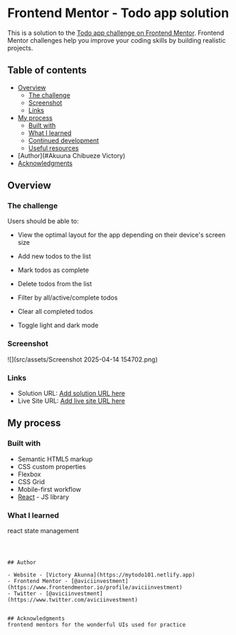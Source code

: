 # Frontend Mentor - Todo app solution

This is a solution to the [Todo app challenge on Frontend Mentor](https://www.frontendmentor.io/challenges/todo-app-Su1_KokOW). Frontend Mentor challenges help you improve your coding skills by building realistic projects.

## Table of contents

- [Overview](#overview)
  - [The challenge](#the-challenge)
  - [Screenshot](#screenshot)
  - [Links](#links)
- [My process](#my-process)
  - [Built with](#react)
  - [What I learned](#react-state-management)
  - [Continued development](#continued-development)
  - [Useful resources](#useful-resources)
- [Author](#Akuuna Chibueze Victory)
- [Acknowledgments](#frontend-mentors)

## Overview

### The challenge

Users should be able to:

- View the optimal layout for the app depending on their device's screen size

- Add new todos to the list
- Mark todos as complete
- Delete todos from the list
- Filter by all/active/complete todos
- Clear all completed todos
- Toggle light and dark mode

### Screenshot

![](src/assets/Screenshot 2025-04-14 154702.png)

### Links

- Solution URL: [Add solution URL here](https://mytodo101.netlify.app)
- Live Site URL: [Add live site URL here](https://mytodo101.netlify.app)

## My process

### Built with

- Semantic HTML5 markup
- CSS custom properties
- Flexbox
- CSS Grid
- Mobile-first workflow
- [React](https://reactjs.org/) - JS library

### What I learned

react state management

```



## Author

- Website - [Victory Akunna](https://mytodo101.netlify.app)
- Frontend Mentor - [@aviciinvestment](https://www.frontendmentor.io/profile/aviciinvestment)
- Twitter - [@aviciinvestment](https://www.twitter.com/aviciinvestment)


## Acknowledgments
frontend mentors for the wonderful UIs used for practice
```
